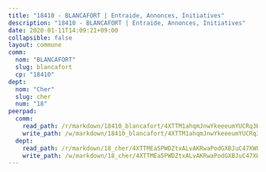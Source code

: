 ```yaml
---
title: "18410 - BLANCAFORT | Entraide, Annonces, Initiatives"
description: "18410 - BLANCAFORT | Entraide, Annonces, Initiatives"
date: 2020-01-11T14:09:21+09:00
collapsible: false
layout: commune
comm:
  nom: "BLANCAFORT"
  slug: blancafort
  cp: "18410"
dept:
  nom: "Cher"
  slug: cher
  num: "18"
peerpad:
  comm:
    read_path: /r/markdown/18410_blancafort/4XTTM1ahqmJnwYkeeeumYUCRq3KfcixBvWs5XUqfSgWWTLwKB
    write_path: /w/markdown/18410_blancafort/4XTTM1ahqmJnwYkeeeumYUCRq3KfcixBvWs5XUqfSgWWTLwKB-K3TgUpp3hZBXYYKTU2HpsbMND6ZeGdzKEWMGHyyYFTz1PUcHsen6eDuCLZr6F5ZckF7zXZ9esvHwDLkRHxxMPQabPdwp1JV9LMdgAm62NYy43xqwV8yeJZUZRg71EJTvHXscQCcm
  dept:
    read_path: /r/markdown/18_cher/4XTTMEa5PWDZtxALvAKRwaPodGXBJuC47XWLMLZ5hCaMSik3w
    write_path: /w/markdown/18_cher/4XTTMEa5PWDZtxALvAKRwaPodGXBJuC47XWLMLZ5hCaMSik3w-K3TgTvT6tiupPRTeoV2zMggT6E77BmY6Zeeqwk1pvv6Bfo4GHKoyLD2hQDLMcNajnfixB5aDgngmFZba1jsFtXhXJhkZaMz5Fno5UjuUU6mkQFXv9cWu6FJLmGRziLMtgTSufDeD
---
```


